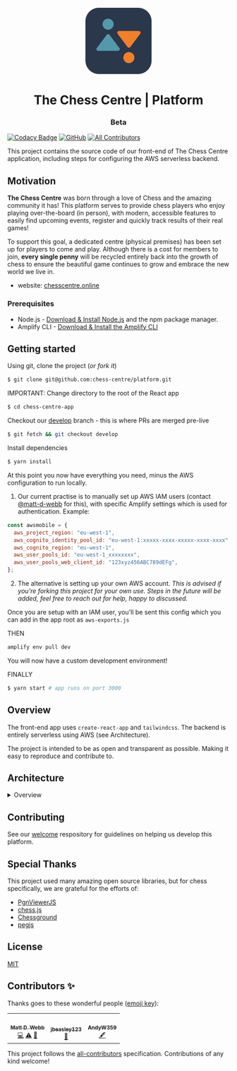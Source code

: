 <p align="center">
  <img src="img/bcc-logo.png" width="150" />
  <h1 align="center"><strong></strong> The Chess Centre | Platform</h1>
  <h3 align="center">Beta</h3
</p>

[![Codacy Badge](https://app.codacy.com/project/badge/Grade/8a35f82c63c0490db71b626a2f5125e1)](https://www.codacy.com/gh/chess-centre/platform/dashboard?utm_source=github.com&amp;utm_medium=referral&amp;utm_content=chess-centre/platform&amp;utm_campaign=Badge_Grade&style=flat-square)
[![GitHub](https://img.shields.io/github/license/chess-centre/welcome)](https://img.shields.io/github/license/chess-centre/welcome?style=flat-square)
[![All Contributors](https://img.shields.io/badge/all_contributors-1-orange.svg?style=flat-square)](#contributors-)

This project contains the source code of our front-end of The Chess Centre application, including steps for configuring the AWS serverless backend.

## Motivation

**The Chess Centre** was born through a love of Chess and the amazing community it has! This platform serves to provide chess players who enjoy playing over-the-board (in person), with modern, accessible features to easily find upcoming events, register and quickly track results of their real games!

To support this goal, a dedicated centre (physical premises) has been set up for players to come and play. Although there is a cost for members to join, **every single penny** will be recycled entirely back into the growth of chess to ensure the beautiful game continues to grow and embrace the new world we live in.

- website: [chesscentre.online](https:chesscentre.online)

### Prerequisites

- Node.js - [Download & Install Node.js](https://git-scm.com/downloads) and the npm package manager.
- Amplify CLI - [Download & Install the Amplify CLI](https://docs.amplify.aws/cli/start/install)

## Getting started

Using git, clone the project (_or fork it_)

```bash
$ git clone git@github.com:chess-centre/platform.git
```

IMPORTANT: Change directory to the root of the React app

```bash
$ cd chess-centre-app
```

Checkout our [develop](https://github.com/chess-centre/platform/tree/develop) branch - this is where PRs are merged pre-live

```bash
$ git fetch && git checkout develop
```

Install dependencies

```bash
$ yarn install
```

At this point you now have everything you need, minus the AWS configuration to run locally.

1. Our current practise is to manually set up AWS IAM users (contact [@matt-d-webb](https://github.com/matt-d-webb) for this), with specific Amplify settings which is used for authentication. Example:

```js
const awsmobile = {
  aws_project_region: "eu-west-1",
  aws_cognito_identity_pool_id: "eu-west-1:xxxxx-xxxx-xxxxx-xxxx-xxxx",
  aws_cognito_region: "eu-west-1",
  aws_user_pools_id: "eu-west-1_xxxxxxxx",
  aws_user_pools_web_client_id: "123xyz456ABC789dEFg",
};
```

2. The alternative is setting up your own AWS account. _This is advised if you're forking this project for your own use. Steps in the future will be added, feel free to reach out for help, happy to discussed._

Once you are setup with an IAM user, you'll be sent this config which you can add in the app root as `aws-exports.js`

THEN

```bash
amplify env pull dev
```

You will now have a custom development environment!

FINALLY

```bash
$ yarn start # app runs on port 3000
```

## Overview

The front-end app uses `create-react-app` and `tailwindcss`. The backend is entirely serverless using AWS (see Architecture).

The project is intended to be as open and transparent as possible. Making it easy to reproduce and contribute to.

## Architecture

<details>
<summary>Overview</summary>
<p align="center">
  <img src="img/bcc-architecture.png" />
</p>
</details>

## Contributing

See our [welcome](https://github.com/chess-centre/welcome) respository for guidelines on helping us develop this platform.

## Special Thanks

This project used many amazing open source libraries, but for chess specifically, we are grateful for the efforts of:

- [PgnViewerJS](https://github.com/mliebelt/PgnViewerJS#readme)
- [chess.js](https://github.com/jhlywa/chess.js)
- [Chessground](https://github.com/ornicar/chessground)
- [pegjs](https://github.com/pegjs/pegjs)

## License

[MIT](../LICENSE.md)

## Contributors ✨

Thanks goes to these wonderful people ([emoji key](https://allcontributors.org/docs/en/emoji-key)):

<!-- ALL-CONTRIBUTORS-LIST:START - Do not remove or modify this section -->
<!-- prettier-ignore-start -->
<!-- markdownlint-disable -->
<table>
  <tr>
    <td align="center"><a href="https://chesscentre.online"><img src="https://avatars.githubusercontent.com/u/36933715?v=4?s=100" width="100px;" alt=""/><br /><sub><b>Matt D. Webb</b></sub></a><br /><a href="https://github.com/chess-centre/platform/commits?author=matt-d-webb" title="Code">💻</a> <a href="https://github.com/chess-centre/platform/commits?author=matt-d-webb" title="Tests">⚠️</a> <a href="https://github.com/chess-centre/platform/commits?author=matt-d-webb" title="Documentation">📖</a></td>
    <td align="center"><a href="https://github.com/jbeasley123"><img src="https://avatars.githubusercontent.com/u/13149185?v=4?s=100" width="100px;" alt=""/><br /><sub><b>jbeasley123</b></sub></a><br /><a href="https://github.com/chess-centre/platform/commits?author=jbeasley123" title="Documentation">📖</a></td>
    <td align="center"><a href="https://github.com/AndyW359"><img src="https://avatars.githubusercontent.com/u/71315264?v=4?s=100" width="100px;" alt=""/><br /><sub><b>AndyW359</b></sub></a><br /><a href="#content-AndyW359" title="Content">🖋</a></td>
  </tr>
</table>

<!-- markdownlint-restore -->
<!-- prettier-ignore-end -->

<!-- ALL-CONTRIBUTORS-LIST:END -->

This project follows the [all-contributors](https://github.com/all-contributors/all-contributors) specification. Contributions of any kind welcome!